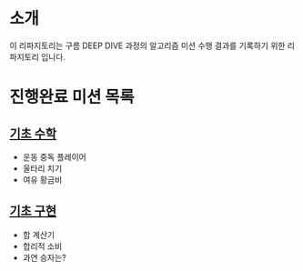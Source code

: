 # 소개

이 리파지토리는 구름 DEEP DIVE 과정의 알고리즘 미션 수행 결과를 기록하기 위한 리파지토리 입니다.

# 진행완료 미션 목록

## [기초 수학](https://github.com/EndlessMilkyway/algo-mission/blob/main/01-math/RESULT.md)

- 운동 중독 플레이어
- 울타리 치기
- 여유 황금비

## [기초 구현](https://github.com/EndlessMilkyway/algo-mission/blob/main/02-implementation/RESULT.md)

- 합 계산기
- 합리적 소비
- 과연 승자는?